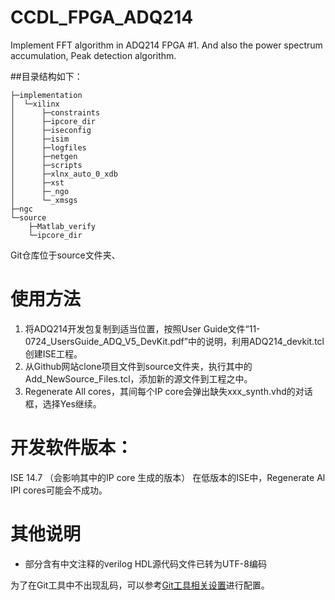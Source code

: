 # CCDL_FPGA_ADQ214

Implement FFT algorithm in ADQ214 FPGA #1.
And also the power spectrum accumulation, Peak detection algorithm.

##目录结构如下：
```
├─implementation  
│  └─xilinx  
│      ├─constraints  
│      ├─ipcore_dir  
│      ├─iseconfig  
│      ├─isim  
│      ├─logfiles  
│      ├─netgen  
│      ├─scripts  
│      ├─xlnx_auto_0_xdb  
│      ├─xst  
│      ├─_ngo  
│      └─_xmsgs  
├─ngc  
└─source  
    ├─Matlab_verify  
    └─ipcore_dir
```

Git仓库位于source文件夹、

# 使用方法

1. 将ADQ214开发包复制到适当位置，按照User Guide文件“11-0724_UsersGuide_ADQ_V5_DevKit.pdf”中的说明，利用ADQ214_devkit.tcl创建ISE工程。
2. 从Github网站clone项目文件到source文件夹，执行其中的Add_NewSource_Files.tcl，添加新的源文件到工程之中。
3. Regenerate All cores，其间每个IP core会弹出缺失xxx_synth.vhd的对话框，选择Yes继续。

# 开发软件版本：

ISE 14.7 （会影响其中的IP core 生成的版本）
在低版本的ISE中，Regenerate Al IPl cores可能会不成功。

# 其他说明
- 部分含有中文注释的verilog HDL源代码文件已转为UTF-8编码

为了在Git工具中不出现乱码，可以参考[Git工具相关设置](https://gist.github.com/guopan/a9baacef238fa18d2b1fc3abe60e111d/#file-git工具相关设置-md)进行配置。
